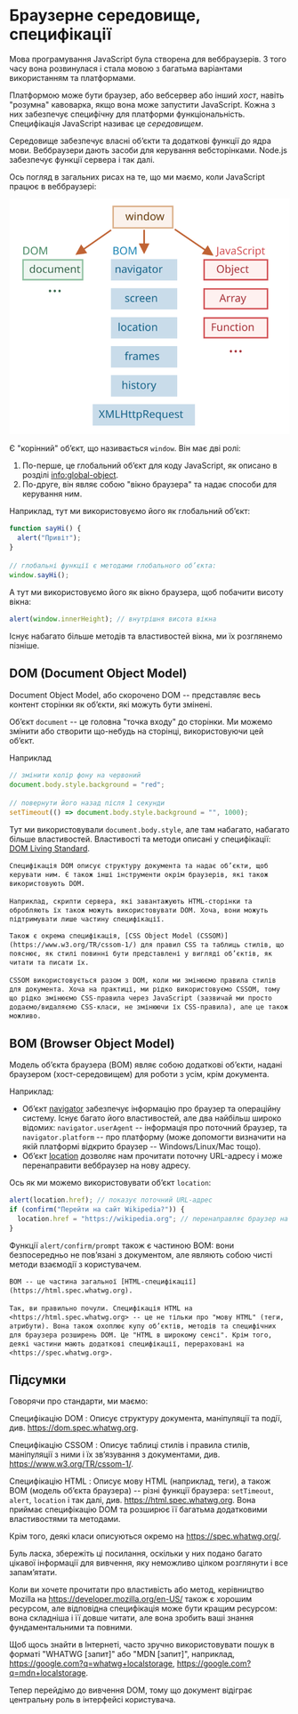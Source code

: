 # Браузерне середовище, специфікації

Мова програмування JavaScript була створена для веббраузерів. З того часу вона розвинулася і стала мовою з багатьма варіантами використанням та платформами.

Платформою може бути браузер, або вебсервер або інший *хост*, навіть "розумна" кавоварка, якщо вона може запустити JavaScript. Кожна з них забезпечує специфічну для платформи функціональність. Специфікація JavaScript називає це *середовищем*.

Середовище забезпечує власні об’єкти та додаткові функції до ядра мови. Веббраузери дають засоби для керування вебсторінками. Node.js забезпечує функції сервера і так далі.

Ось погляд в загальних рисах на те, що ми маємо, коли JavaScript працює в веббраузері:

![](windowObjects.svg)

Є "корінний" об’єкт, що називається `window`. Він має дві ролі:

1. По-перше, це глобальний об’єкт для коду JavaScript, як описано в розділі <info:global-object>.
2. По-друге, він являє собою "вікно браузера" та надає способи для керування ним.

Наприклад, тут ми використовуємо його як глобальний об’єкт:

```js run
function sayHi() {
  alert("Привіт");
}

// глобальні функції є методами глобального об’єкта:
window.sayHi();
```

А тут ми використовуємо його як вікно браузера, щоб побачити висоту вікна:

```js run
alert(window.innerHeight); // внутрішня висота вікна
```

Існує набагато більше методів та властивостей вікна, ми їх розглянемо пізніше.

## DOM (Document Object Model)

Document Object Model, або скорочено DOM -- представляє весь контент сторінки як об’єкти, які можуть бути змінені.

Об’єкт `document` -- це головна "точка входу" до сторінки. Ми можемо змінити або створити що-небудь на сторінці, використовуючи цей об’єкт.

Наприклад
```js run
// змінити колір фону на червоний
document.body.style.background = "red";

// повернути його назад після 1 секунди
setTimeout(() => document.body.style.background = "", 1000);
```

Тут ми використовували `document.body.style`, але там набагато, набагато більше властивостей. Властивості та методи описані у специфікації: [DOM Living Standard](https://dom.spec.whatwg.org).

```smart header="DOM -- не лише для браузерів"
Специфікація DOM описує структуру документа та надає об’єкти, щоб керувати ним. Є також інші інструменти окрім браузерів, які також використовують DOM.

Наприклад, скрипти сервера, які завантажують HTML-сторінки та обробляють їх також можуть використовувати DOM. Хоча, вони можуть підтримувати лише частину специфікації.
```

```smart header="CSSOM для стилю"
Також є окрема специфікація, [CSS Object Model (CSSOM)](https://www.w3.org/TR/cssom-1/) для правил CSS та таблиць стилів, що пояснює, як стилі повинні бути представлені у вигляді об’єктів, як читати та писати їх.

CSSOM використовується разом з DOM, коли ми змінюємо правила стилів для документа. Хоча на практиці, ми рідко використовуємо CSSOM, тому що рідко змінюємо CSS-правила через JavaScript (зазвичай ми просто додаємо/видаляємо CSS-класи, не змінюючи їх CSS-правила), але це також можливо.
```

## BOM (Browser Object Model)

Модель об’єкта браузера (BOM) являє собою додаткові об’єкти, надані браузером (хост-середовищем) для роботи з усім, крім документа.

Наприклад:

- Об’єкт [navigator](mdn:api/Window/navigator) забезпечує інформацію про браузер та операційну систему. Існує багато його властивостей, але два найбільш широко відомих: `navigator.userAgent` -- інформація про поточний браузер, та `navigator.platform` -- про платформу (може допомогти визначити на якій платформі відкрито браузер -- Windows/Linux/Mac тощо).
- Об’єкт [location](mdn:api/Window/location) дозволяє нам прочитати поточну URL-адресу і може перенаправити веббраузер на нову адресу.

Ось як ми можемо використовувати об’єкт `location`:

```js run
alert(location.href); // показує поточний URL-адрес
if (confirm("Перейти на сайт Wikipedia?")) {
  location.href = "https://wikipedia.org"; // перенаправляє браузер на іншу URL-адресу
}
```

Функції `alert/confirm/prompt` також є частиною BOM: вони безпосередньо не пов’язані з документом, але являють собою чисті методи взаємодії з користувачем.

```smart header="Специфікації"
BOM -- це частина загальної [HTML-специфікації](https://html.spec.whatwg.org).

Так, ви правильно почули. Специфікація HTML на <https://html.spec.whatwg.org> -- це не тільки про "мову HTML" (теги, атрибути). Вона також охоплює купу об’єктів, методів та специфічних для браузера розширень DOM. Це "HTML в широкому сенсі". Крім того, деякі частини мають додаткові специфікації, перераховані на <https://spec.whatwg.org>.
```

## Підсумки

Говорячи про стандарти, ми маємо:

Специфікацію DOM
: Описує структуру документа, маніпуляції та події, див. <https://dom.spec.whatwg.org>.

Специфікацію CSSOM
: Описує таблиці стилів і правила стилів, маніпуляції з ними і їх зв’язування з документами, див. <https://www.w3.org/TR/cssom-1/>.

Специфікацію HTML
: Описує мову HTML (наприклад, теги), а також BOM (модель об’єкта браузера) -- різні функції браузера: `setTimeout`, `alert`, `location` і так далі, див. <https://html.spec.whatwg.org>. Вона приймає специфікацію DOM та розширює її багатьма додатковими властивостями та методами.

Крім того, деякі класи описуються окремо на <https://spec.whatwg.org/>.

Буль ласка, збережіть ці посилання, оскільки у них подано багато цікавої інформації для вивчення, яку неможливо цілком розглянути і все запам’ятати.

Коли ви хочете прочитати про властивість або метод, керівництво Mozilla на <https://developer.mozilla.org/en-US/> також є хорошим ресурсом, але відповідна специфікація може бути кращим ресурсом: вона складніша і її довше читати, але вона зробить ваші знання фундаментальними та повними.

Щоб щось знайти в Інтернеті, часто зручно використовувати пошук в форматі "WHATWG [запит]" або "MDN [запит]", наприклад, <https://google.com?q=whatwg+localstorage>, <https://google.com?q=mdn+localstorage>.

Тепер перейдімо до вивчення DOM, тому що документ відіграє центральну роль в інтерфейсі користувача.

